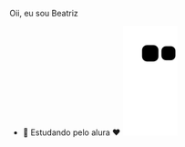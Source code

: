 Oii, eu sou Beatriz
- 🌱 Estudando pelo alura
❤
![Snake animation](https://github.com/beatrijz/beatrijz/blob/output/github-contribution-grid-snake.svg)
